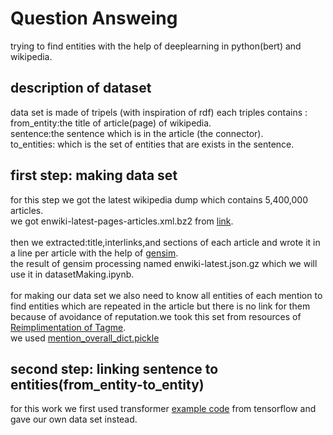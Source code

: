 # Question Answeing
trying to find entities with the help of deeplearning in python(bert) and wikipedia.
## description of dataset 
data set is made of tripels (with inspiration of rdf) each triples contains :<br/> from_entity:the title of article(page) of wikipedia.<br/>
sentence:the sentence which is in the article (the connector).<br/> to_entities: which is the set of entities that are exists in the sentence.<br/>
## first step: making data set 
for this step we got the latest wikipedia dump  which contains 5,400,000 articles.<br/>
we got enwiki-latest-pages-articles.xml.bz2 from [link](https://dumps.wikimedia.org/enwiki/latest).<br/>  
then we extracted:title,interlinks,and sections of each article and wrote it in a line per article with the help of [gensim](https://radimrehurek.com/gensim/scripts/segment_wiki.html).<br/> 
the result of gensim processing named enwiki-latest.json.gz which we will use it in datasetMaking.ipynb. <br/> <br/>
for making our data set we also need to know all entities of each mention to find entities which are repeated in the article but there is no link for them because of avoidance of reputation.we took this set from resources of [Reimplimentation of Tagme](https://github.com/fedenanni/Reimplementing-TagMe).<br/>
we used [mention_overall_dict.pickle](https://drive.google.com/drive/folders/1lcq0PRRq8o_G-L-pQrV7GG-Btn-xPFlr)<br/>
## second step: linking sentence to entities(from_entity-to_entity)
for this work we first used transformer [example code](https://www.tensorflow.org/tutorials/text/transformer) from tensorflow and gave our own data set instead.


